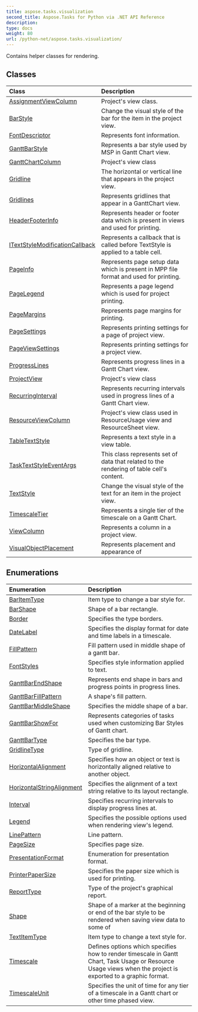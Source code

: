 ```yaml
---
title: aspose.tasks.visualization
second_title: Aspose.Tasks for Python via .NET API Reference
description: 
type: docs
weight: 80
url: /python-net/aspose.tasks.visualization/
---
```



Contains helper classes for rendering.

## Classes
| Class | Description |
| :- | :- |
|[AssignmentViewColumn](/tasks/python-net/aspose.tasks.visualization/assignmentviewcolumn/)|Project's view class.|
|[BarStyle](/tasks/python-net/aspose.tasks.visualization/barstyle/)|Change the visual style of the bar for the item in the project view.|
|[FontDescriptor](/tasks/python-net/aspose.tasks.visualization/fontdescriptor/)|Represents font information.|
|[GanttBarStyle](/tasks/python-net/aspose.tasks.visualization/ganttbarstyle/)|Represents a bar style used by MSP in Gantt Chart view.|
|[GanttChartColumn](/tasks/python-net/aspose.tasks.visualization/ganttchartcolumn/)|Project's view class|
|[Gridline](/tasks/python-net/aspose.tasks.visualization/gridline/)|The horizontal or vertical line that appears in the project view.|
|[Gridlines](/tasks/python-net/aspose.tasks.visualization/gridlines/)|Represents gridlines that appear in a GanttChart view.|
|[HeaderFooterInfo](/tasks/python-net/aspose.tasks.visualization/headerfooterinfo/)|Represents header or footer data which is present in views and used for printing.|
|[ITextStyleModificationCallback](/tasks/python-net/aspose.tasks.visualization/itextstylemodificationcallback/)|Represents a callback that is called before TextStyle is applied to a table cell.|
|[PageInfo](/tasks/python-net/aspose.tasks.visualization/pageinfo/)|Represents page setup data which is present in MPP file format and used for printing.|
|[PageLegend](/tasks/python-net/aspose.tasks.visualization/pagelegend/)|Represents a page legend which is used for project printing.|
|[PageMargins](/tasks/python-net/aspose.tasks.visualization/pagemargins/)|Represents page margins for printing.|
|[PageSettings](/tasks/python-net/aspose.tasks.visualization/pagesettings/)|Represents printing settings for a page of project view.|
|[PageViewSettings](/tasks/python-net/aspose.tasks.visualization/pageviewsettings/)|Represents printing settings for a project view.|
|[ProgressLines](/tasks/python-net/aspose.tasks.visualization/progresslines/)|Represents progress lines in a Gantt Chart view.|
|[ProjectView](/tasks/python-net/aspose.tasks.visualization/projectview/)|Project's view class|
|[RecurringInterval](/tasks/python-net/aspose.tasks.visualization/recurringinterval/)|Represents recurring intervals used in progress lines of a Gantt Chart view.|
|[ResourceViewColumn](/tasks/python-net/aspose.tasks.visualization/resourceviewcolumn/)|Project's view class used in ResourceUsage view and ResourceSheet view.|
|[TableTextStyle](/tasks/python-net/aspose.tasks.visualization/tabletextstyle/)|Represents a text style in a view table.|
|[TaskTextStyleEventArgs](/tasks/python-net/aspose.tasks.visualization/tasktextstyleeventargs/)|This class represents set of data that related to the rendering of table cell's content.|
|[TextStyle](/tasks/python-net/aspose.tasks.visualization/textstyle/)|Change the visual style of the text for an item in the project view.|
|[TimescaleTier](/tasks/python-net/aspose.tasks.visualization/timescaletier/)|Represents a single tier of the timescale on a Gantt Chart.|
|[ViewColumn](/tasks/python-net/aspose.tasks.visualization/viewcolumn/)|Represents a column in a project view.|
|[VisualObjectPlacement](/tasks/python-net/aspose.tasks.visualization/visualobjectplacement/)|Represents placement and appearance of|
## Enumerations
| Enumeration | Description |
| :- | :- |
|[BarItemType](/tasks/python-net/aspose.tasks.visualization/baritemtype/)|Item type to change a bar style for.|
|[BarShape](/tasks/python-net/aspose.tasks.visualization/barshape/)|Shape of a bar rectangle.|
|[Border](/tasks/python-net/aspose.tasks.visualization/border/)|Specifies the type borders.|
|[DateLabel](/tasks/python-net/aspose.tasks.visualization/datelabel/)|Specifies the display format for date and time labels in a timescale.|
|[FillPattern](/tasks/python-net/aspose.tasks.visualization/fillpattern/)|Fill pattern used in middle shape of a gantt bar.|
|[FontStyles](/tasks/python-net/aspose.tasks.visualization/fontstyles/)|Specifies style information applied to text.|
|[GanttBarEndShape](/tasks/python-net/aspose.tasks.visualization/ganttbarendshape/)|Represents end shape in bars and progress points in progress lines.|
|[GanttBarFillPattern](/tasks/python-net/aspose.tasks.visualization/ganttbarfillpattern/)|A shape's fill pattern.|
|[GanttBarMiddleShape](/tasks/python-net/aspose.tasks.visualization/ganttbarmiddleshape/)|Specifies the middle shape of a bar.|
|[GanttBarShowFor](/tasks/python-net/aspose.tasks.visualization/ganttbarshowfor/)|Represents categories of tasks used when customizing Bar Styles of Gantt chart.|
|[GanttBarType](/tasks/python-net/aspose.tasks.visualization/ganttbartype/)|Specifies the bar type.|
|[GridlineType](/tasks/python-net/aspose.tasks.visualization/gridlinetype/)|Type of gridline.|
|[HorizontalAlignment](/tasks/python-net/aspose.tasks.visualization/horizontalalignment/)|Specifies how an object or text is horizontally aligned relative to another object.|
|[HorizontalStringAlignment](/tasks/python-net/aspose.tasks.visualization/horizontalstringalignment/)|Specifies the alignment of a text string relative to its layout rectangle.|
|[Interval](/tasks/python-net/aspose.tasks.visualization/interval/)|Specifies recurring intervals to display progress lines at.|
|[Legend](/tasks/python-net/aspose.tasks.visualization/legend/)|Specifies the possible options used when rendering view's legend.|
|[LinePattern](/tasks/python-net/aspose.tasks.visualization/linepattern/)|Line pattern.|
|[PageSize](/tasks/python-net/aspose.tasks.visualization/pagesize/)|Specifies page size.|
|[PresentationFormat](/tasks/python-net/aspose.tasks.visualization/presentationformat/)|Enumeration for presentation format.|
|[PrinterPaperSize](/tasks/python-net/aspose.tasks.visualization/printerpapersize/)|Specifies the paper size which is used for printing.|
|[ReportType](/tasks/python-net/aspose.tasks.visualization/reporttype/)|Type of the project's graphical report.|
|[Shape](/tasks/python-net/aspose.tasks.visualization/shape/)|Shape of a marker at the beginning or end of the bar style to be rendered when saving view data to some of|
|[TextItemType](/tasks/python-net/aspose.tasks.visualization/textitemtype/)|Item type to change a text style for.|
|[Timescale](/tasks/python-net/aspose.tasks.visualization/timescale/)|Defines options which specifies how to render timescale in Gantt Chart, Task Usage or Resource Usage views when the project is exported to a graphic format.|
|[TimescaleUnit](/tasks/python-net/aspose.tasks.visualization/timescaleunit/)|Specifies the unit of time for any tier of a timescale in a Gantt chart or other time phased view.|
